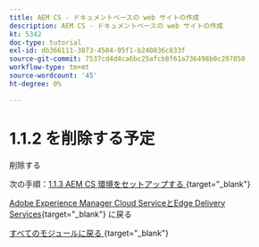 ```yaml
---
title: AEM CS - ドキュメントベースの web サイトの作成
description: AEM CS - ドキュメントベースの web サイトの作成
kt: 5342
doc-type: tutorial
exl-id: db366111-3873-4504-95f1-b240836c833f
source-git-commit: 7537cd4d4ca6bc25afcb8f61a736498b0c297850
workflow-type: tm+mt
source-wordcount: '45'
ht-degree: 0%

---
```


# 1.1.2 を削除する予定

削除する

次の手順：[1.1.3 AEM CS 環境をセットアップする ](./ex3.md){target="_blank"}

[Adobe Experience Manager Cloud ServiceとEdge Delivery Services](./aemcs.md){target="_blank"} に戻る

[ すべてのモジュールに戻る ](./../../../overview.md){target="_blank"}
